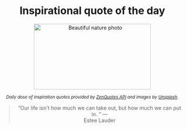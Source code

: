 
<div align="center">

# Inspirational quote of the day

<img src="./data/photo.jpeg" alt="Beautiful nature photo" width="320" height="180">

<sub><i>Daily dose of inspiration quotes provided by [ZenQuotes API](https://zenquotes.io/) and images by [Unsplash](https://unsplash.com/).</i></sub>


<blockquote>&ldquo;Our life isn't how much we can take out, but how much we can put in.  &rdquo; &mdash; <footer>Estee Lauder</footer></blockquote>

</div>

